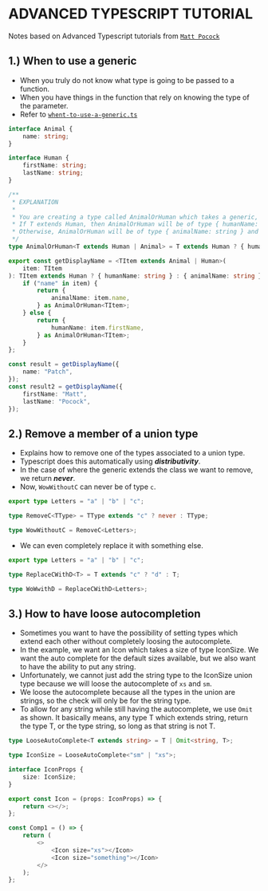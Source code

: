 # ADVANCED TYPESCRIPT TUTORIAL

Notes based on Advanced Typescript tutorials from [`Matt Pocock`](https://www.youtube.com/watch?v=lMfGp29Ht8c&amp;list=PLIvujZeVDLMx040-j1W4WFs1BxuTGdI_b&amp;ab_channel=MattPocock)

## 1.) When to use a generic

- When you truly do not know what type is going to be passed to a function.
- When you have things in the function that rely on knowing the type of the parameter.
- Refer to [`whent-to-use-a-generic.ts`](./when-to-use-a-generic.ts)

```ts
interface Animal {
    name: string;
}

interface Human {
    firstName: string;
    lastName: string;
}

/**
 * EXPLANATION
 * 
 * You are creating a type called AnimalOrHuman which takes a generic, T that extends either 'Human' or 'Animal'.
 * If T extends Human, then AnimalOrHuman will be of type { humanName: string }.
 * Otherwise, AnimalOrHuman will be of type { animalName: string } and as such, you can use it as a return type later as shown below.
 */
type AnimalOrHuman<T extends Human | Animal> = T extends Human ? { humanName: string } : { animalName: string };

export const getDisplayName = <TItem extends Animal | Human>(
    item: TItem
): TItem extends Human ? { humanName: string } : { animalName: string } => {
    if ("name" in item) {
        return {
            animalName: item.name,
        } as AnimalOrHuman<TItem>;
    } else {
        return {
            humanName: item.firstName,
        } as AnimalOrHuman<TItem>;
    }
};

const result = getDisplayName({
    name: "Patch",
});
const result2 = getDisplayName({
    firstName: "Matt",
    lastName: "Pocock",
});
```

## 2.) Remove a member of a union type

- Explains how to remove one of the types associated to a union type.
- Typescript does this automatically using _**distributivity**_.
- In the case of where the generic extends the class we want to remove, we return _**never**_.
- Now, `WowWithoutC` can never be of type `c`.

```ts
export type Letters = "a" | "b" | "c";

type RemoveC<TType> = TType extends "c" ? never : TType;

type WowWithoutC = RemoveC<Letters>;
```

- We can even completely replace it with something else.

```ts
export type Letters = "a" | "b" | "c";

type ReplaceCWithD<T> = T extends "c" ? "d" : T;

type WoWwithD = ReplaceCWithD<Letters>;
```

## 3.) How to have loose autocompletion

- Sometimes you want to have the possibility of setting types which extend each other without completely loosing the autocomplete.
- In the example, we want an Icon which takes a size of type IconSize. We want the auto complete for the default sizes available, but we also want to have the ability to put any string.
- Unfortunately, we cannot just add the string type to the IconSize union type because we will loose the autocomplete of `xs` and `sm`.
- We loose the autocomplete because all the types in the union are strings, so the check will only be for the string type.
- To allow for any string while still having the autocomplete, we use `Omit` as shown. It basically means, any type T which extends string, return the type T, or the type string, so long as that string is not T.

```ts
type LooseAutoComplete<T extends string> = T | Omit<string, T>;

type IconSize = LooseAutoComplete<"sm" | "xs">;

interface IconProps {
    size: IconSize;
}

export const Icon = (props: IconProps) => {
    return <></>;
};

const Comp1 = () => {
    return (
        <>
            <Icon size="xs"></Icon>
            <Icon size="something"></Icon>
        </>
    );
};
```

